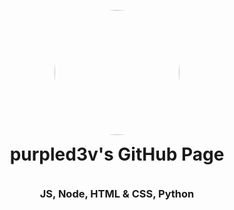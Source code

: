 <p align="center">
<img src="https://c.tenor.com/_girUFNI-G0AAAAM/killua-anime.gif" style="border-radius: 100px; padding-bottom: 0px" width="200" height="200" >
</p>
<h1 align="center" style="padding-top:0px; margin-top: 0px; ">purpled3v's GitHub Page</h1>

<br>

<h3 align="center" style="padding-top:0px; margin-top: 0px; ">JS, Node, HTML & CSS, Python</h3>
